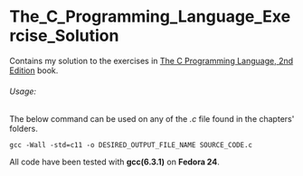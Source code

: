 # The_C_Programming_Language_Exercise_Solution

Contains my solution to the exercises in [The C Programming Language, 2nd Edition](https://www.amazon.com/C-Programming-Language-2nd-Ed/dp/0131103709/ref=mt_hardcover?_encoding=UTF8&me=) book.

###### Usage:

The below command can be used on any of the _.c_ file found in the chapters' folders.

`gcc -Wall -std=c11 -o DESIRED_OUTPUT_FILE_NAME SOURCE_CODE.c`

All code have been tested with **gcc(6.3.1)** on **Fedora 24**.
